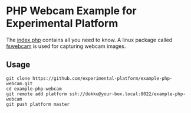 # PHP Webcam Example for Experimental Platform

The [index.php](https://github.com/experimental-platform/example-php-webcam/blob/master/web/index.php) contains all you need to know. A linux package called [fswebcam](http://manpages.ubuntu.com/manpages/lucid/man1/fswebcam.1.html) is used for capturing webcam images.

## Usage

    git clone https://github.com/experimental-platform/example-php-webcam.git
    cd example-php-webcam
    git remote add platform ssh://dokku@your-box.local:8022/example-php-webcam
    git push platform master
